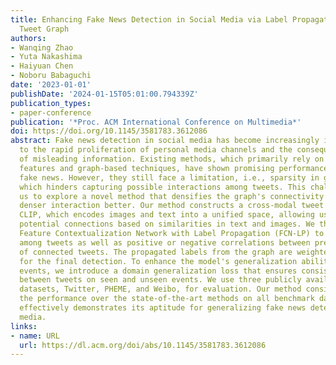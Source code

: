 ```yaml
---
title: Enhancing Fake News Detection in Social Media via Label Propagation on Cross-modal
  Tweet Graph
authors:
- Wanqing Zhao
- Yuta Nakashima
- Haiyuan Chen
- Noboru Babaguchi
date: '2023-01-01'
publishDate: '2024-01-15T05:01:00.794339Z'
publication_types:
- paper-conference
publication: '*Proc. ACM International Conference on Multimedia*'
doi: https://doi.org/10.1145/3581783.3612086
abstract: Fake news detection in social media has become increasingly important due
  to the rapid proliferation of personal media channels and the consequential dissemination
  of misleading information. Existing methods, which primarily rely on multimodal
  features and graph-based techniques, have shown promising performance in detecting
  fake news. However, they still face a limitation, i.e., sparsity in graph connections,
  which hinders capturing possible interactions among tweets. This challenge has motivated
  us to explore a novel method that densifies the graph's connectivity to capture
  denser interaction better. Our method constructs a cross-modal tweet graph using
  CLIP, which encodes images and text into a unified space, allowing us to extract
  potential connections based on similarities in text and images. We then design a
  Feature Contextualization Network with Label Propagation (FCN-LP) to model the interaction
  among tweets as well as positive or negative correlations between predicted labels
  of connected tweets. The propagated labels from the graph are weighted and aggregated
  for the final detection. To enhance the model's generalization ability to unseen
  events, we introduce a domain generalization loss that ensures consistent features
  between tweets on seen and unseen events. We use three publicly available fake news
  datasets, Twitter, PHEME, and Weibo, for evaluation. Our method consistently improves
  the performance over the state-of-the-art methods on all benchmark datasets and
  effectively demonstrates its aptitude for generalizing fake news detection in social
  media.
links:
- name: URL
  url: https://dl.acm.org/doi/abs/10.1145/3581783.3612086
---
```

